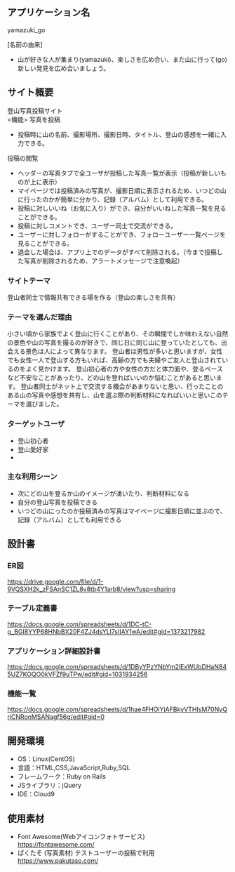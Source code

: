 ## アプリケーション名
yamazuki_go

[名前の由来]
- 山が好きな人が集まり(yamazuki)、楽しさを広め合い、また山に行って(go)新しい発見を広め合いましょう。

## サイト概要
登山写真投稿サイト  
<機能>
写真を投稿
- 投稿時に山の名前、撮影場所、撮影日時、タイトル、登山の感想を一緒に入力できる。

投稿の閲覧
- ヘッダーの写真タブで全ユーザが投稿した写真一覧が表示（投稿が新しいものが上に表示）
- マイページでは投稿済みの写真が、撮影日順に表示されるため、いつどの山に行ったのかが簡単に分かり、記録（アルバム）として利用できる。
- 投稿に対しいいね（お気に入り）ができ、自分がいいねした写真一覧を見ることができる。
- 投稿に対しコメントでき、ユーザー同士で交流ができる。
- ユーザーに対しフォローがすることができ、フォローユーザー一覧ページを見ることができる。
- 退会した場合は、アプリ上でのデータがすべて削除される。（今まで投稿した写真が削除されるため、アラートメッセージで注意喚起） 

### サイトテーマ
登山者同士で情報共有できる場を作る（登山の楽しさを共有）

### テーマを選んだ理由
小さい頃から家族でよく登山に行くことがあり、その瞬間でしか味わえない自然の景色や山の写真を撮るのが好きで、同じ日に同じ山に登っていたとしても、出会える景色は人によって異なります。
登山者は男性が多いと思いますが、女性でも女性一人で登山する方もいれば、高齢の方でも夫婦やご友人と登山されているのをよく見かけます。
登山初心者の方や女性の方だと体力面や、登るペースなど不安なことがあったり、どの山を登ればいいのか悩むことがあると思います。
登山者同士がネット上で交流する機会があまりないと思い、行ったことのある山の写真や感想を共有し、山を選ぶ際の判断材料になればいいと思いこのテーマを選びました。

### ターゲットユーザ
- 登山初心者
- 登山愛好家
- 
### 主な利用シーン
- 次にどの山を登るか山のイメージが湧いたり、判断材料になる
- 自分の登山写真を投稿できる
- いつどの山にったのか投稿済みの写真はマイページに撮影日順に並ぶので、記録（アルバム）としても利用できる

## 設計書
### ER図
https://drive.google.com/file/d/1-9VQSXH2k_zFSAnSC1ZL8v8tb4Y1arb8/view?usp=sharing
### テーブル定義書
https://docs.google.com/spreadsheets/d/1DC-tC-g_BGI8YYP68HNbBX20F4ZJ4dsYLl7sIIAY1wA/edit#gid=1373217982
### アプリケーション詳細設計書
https://docs.google.com/spreadsheets/d/1DByYPzYNbYm2lExWUbDHaN845UZ7KOQO0kVFZf9uTPw/edit#gid=1031934256
### 機能一覧
https://docs.google.com/spreadsheets/d/1hae4FHOlYjAFBkyVTHIsM70NyQriCNRonMSANagf56g/edit#gid=0

## 開発環境
- OS：Linux(CentOS)
- 言語：HTML,CSS,JavaScript,Ruby,SQL
- フレームワーク：Ruby on Rails
- JSライブラリ：jQuery
- IDE：Cloud9

## 使用素材
- Font Awesome(Webアイコンフォトサービス)  
https://fontawesome.com/
- ぱくたそ (写真素材) テストユーザーの投稿で利用   
https://www.pakutaso.com/    
